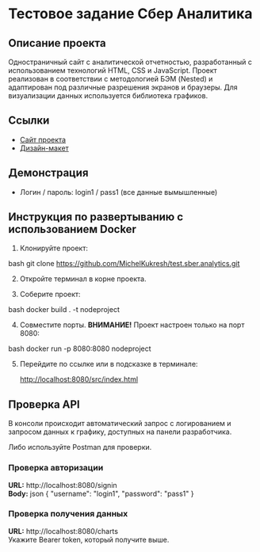 # Тестовое задание Сбер Аналитика

## Описание проекта

Одностраничный сайт с аналитической отчетностью, разработанный с использованием технологий HTML, CSS и JavaScript. Проект реализован в соответствии с методологией БЭМ (Nested) и адаптирован под различные разрешения экранов и браузеры. Для визуализации данных используется библиотека графиков.

## Ссылки

- [Сайт проекта](https://michelkukresh.github.io/test.sber.analytics/src/index.html)
- [Дизайн-макет](https://www.figma.com/design/eAxaBgSCzRfq03sH3H72vm/%D0%A2%D0%B5%D1%81%D1%82%D0%BE%D0%B2%D0%BE%D0%B5_%D0%B4%D0%BB%D1%8F_%D1%80%D0%B0%D0%B7%D1%80%D0%B0%D0%B1%D0%BE%D1%82%D1%87%D0%B8%D0%BA%D0%B0_%D0%BE%D0%BA%D1%82%D1%8F%D0%B1%D1%80%D1%8C2024?node-id=7-6764&t=OnF99UW9zoB8n9mC-1)

## Демонстрация

- Логин / пароль: login1 / pass1 (все данные вымышленные)

## Инструкция по развертыванию с использованием Docker

1. Клонируйте проект:

   
bash
   git clone https://github.com/MichelKukresh/test.sber.analytics.git
   

2. Откройте терминал в корне проекта.

3. Соберите проект:

   
bash
   docker build . -t nodeproject
   

4. Совместите порты. **ВНИМАНИЕ!** Проект настроен только на порт 8080:

   
bash
   docker run -p 8080:8080 nodeproject
   

5. Перейдите по ссылке или в подсказке в терминале:

   [http://localhost:8080/src/index.html](http://localhost:8080/src/index.html)

## Проверка API

В консоли происходит автоматический запрос с логированием и запросом данных к графику, доступных на панели разработчика.

Либо используйте Postman для проверки.

### Проверка авторизации

**URL:** http://localhost:8080/signin  
**Body:**
json
{
  "username": "login1",
  "password": "pass1"
}

### Проверка получения данных

**URL:** http://localhost:8080/charts  
Укажите Bearer token, который получите выше.